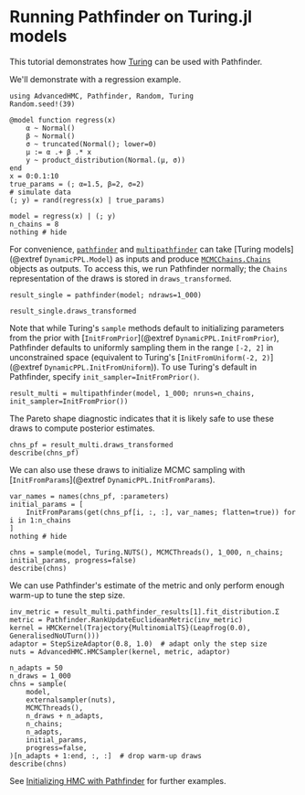 # Running Pathfinder on Turing.jl models

This tutorial demonstrates how [Turing](https://turinglang.org/) can be used with Pathfinder.

We'll demonstrate with a regression example.

```@example 1
using AdvancedHMC, Pathfinder, Random, Turing
Random.seed!(39)

@model function regress(x)
    α ~ Normal()
    β ~ Normal()
    σ ~ truncated(Normal(); lower=0)
    μ := α .+ β .* x
    y ~ product_distribution(Normal.(μ, σ))
end
x = 0:0.1:10
true_params = (; α=1.5, β=2, σ=2)
# simulate data
(; y) = rand(regress(x) | true_params)

model = regress(x) | (; y)
n_chains = 8
nothing # hide
```

For convenience, [`pathfinder`](@ref) and [`multipathfinder`](@ref) can take [Turing models](@extref `DynamicPPL.Model`) as inputs and produce [`MCMCChains.Chains`](@extref) objects as outputs.
To access this, we run Pathfinder normally; the `Chains` representation of the draws is stored in `draws_transformed`.

```@example 1
result_single = pathfinder(model; ndraws=1_000)
```

```@example 1
result_single.draws_transformed
```

Note that while Turing's `sample` methods default to initializing parameters from the prior with [`InitFromPrior`](@extref `DynamicPPL.InitFromPrior`), Pathfinder defaults to uniformly sampling them in the range `[-2, 2]` in unconstrained space (equivalent to Turing's [`InitFromUniform(-2, 2)`](@extref `DynamicPPL.InitFromUniform`)).
To use Turing's default in Pathfinder, specify `init_sampler=InitFromPrior()`.

```@example 1
result_multi = multipathfinder(model, 1_000; nruns=n_chains, init_sampler=InitFromPrior())
```

The Pareto shape diagnostic indicates that it is likely safe to use these draws to compute posterior estimates.

```@example 1
chns_pf = result_multi.draws_transformed
describe(chns_pf)
```

We can also use these draws to initialize MCMC sampling with [`InitFromParams`](@extref `DynamicPPL.InitFromParams`).

```@example 1
var_names = names(chns_pf, :parameters)
initial_params = [
    InitFromParams(get(chns_pf[i, :, :], var_names; flatten=true)) for i in 1:n_chains
]
nothing # hide
```

```@example 1
chns = sample(model, Turing.NUTS(), MCMCThreads(), 1_000, n_chains; initial_params, progress=false)
describe(chns)
```

We can use Pathfinder's estimate of the metric and only perform enough warm-up to tune the step size.

```@example 1
inv_metric = result_multi.pathfinder_results[1].fit_distribution.Σ
metric = Pathfinder.RankUpdateEuclideanMetric(inv_metric)
kernel = HMCKernel(Trajectory{MultinomialTS}(Leapfrog(0.0), GeneralisedNoUTurn()))
adaptor = StepSizeAdaptor(0.8, 1.0)  # adapt only the step size
nuts = AdvancedHMC.HMCSampler(kernel, metric, adaptor)

n_adapts = 50
n_draws = 1_000
chns = sample(
    model,
    externalsampler(nuts),
    MCMCThreads(),
    n_draws + n_adapts,
    n_chains;
    n_adapts,
    initial_params,
    progress=false,
)[n_adapts + 1:end, :, :]  # drop warm-up draws
describe(chns)
```

See [Initializing HMC with Pathfinder](@ref) for further examples.
